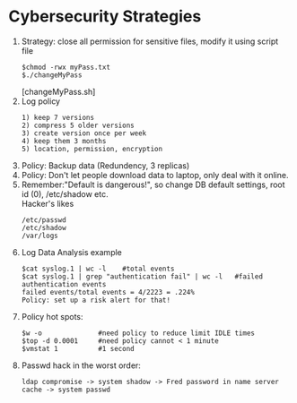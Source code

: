 # Cybersecurity Strategies


1. Strategy: close all permission for sensitive files, modify it using script file
   ```
   $chmod -rwx myPass.txt
   $./changeMyPass
   ```
   [changeMyPass.sh]
2. Log policy
   ```
   1) keep 7 versions
   2) compress 5 older versions
   3) create version once per week
   4) keep them 3 months
   5) location, permission, encryption
   ```
3. Policy: Backup data (Redundency, 3 replicas)
4. Policy: Don't let people download data to laptop, only deal with it online.
5. Remember:"Default is dangerous!", so change DB default settings, root id (0), /etc/shadow etc.  
   Hacker's likes
   ```
   /etc/passwd
   /etc/shadow
   /var/logs
   ```
6. Log Data Analysis example
   ```
   $cat syslog.1 | wc -l    #total events
   $cat syslog.1 | grep "authentication fail" | wc -l   #failed authentication events
   failed events/total events = 4/2223 = .224%
   Policy: set up a risk alert for that!
   ```
7. Policy hot spots:
   ```
   $w -o              #need policy to reduce limit IDLE times
   $top -d 0.0001     #need policy cannot < 1 minute
   $vmstat 1          #1 second
   ```
8. Passwd hack in the worst order:
   ```
   ldap compromise -> system shadow -> Fred password in name server cache -> system passwd
   ```